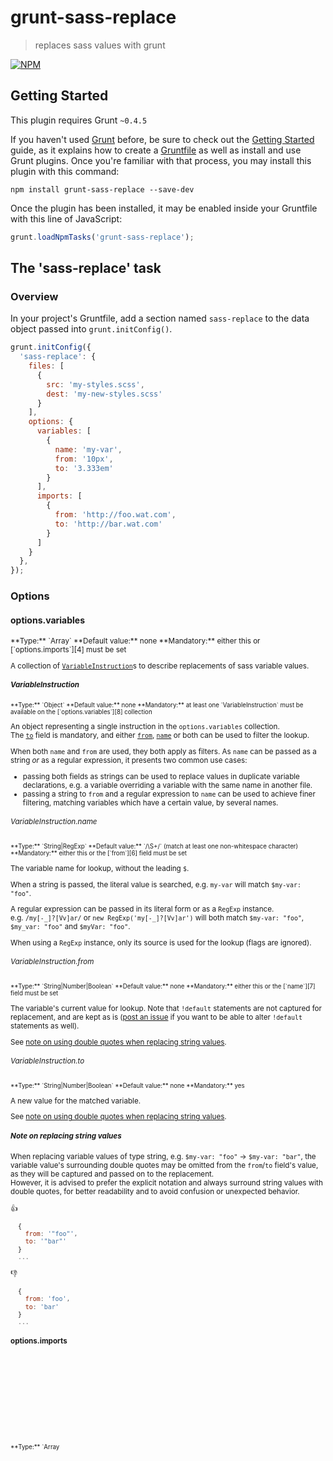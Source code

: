 # grunt-sass-replace

> replaces sass values with grunt

[![NPM][16]][17]

## Getting Started
This plugin requires Grunt `~0.4.5`

If you haven't used [Grunt][1] before, be sure to check out the [Getting Started][2] guide, as it explains 
how to create a [Gruntfile][3] as well as install and use Grunt plugins. Once you're familiar with that process, 
you may install this plugin with this command:

```shell
npm install grunt-sass-replace --save-dev
```

Once the plugin has been installed, it may be enabled inside your Gruntfile with this line of JavaScript:

```js
grunt.loadNpmTasks('grunt-sass-replace');
```

## The 'sass-replace' task

### Overview
In your project's Gruntfile, add a section named `sass-replace` to the data object passed into `grunt.initConfig()`.

```js
grunt.initConfig({
  'sass-replace': {
    files: [
      {
        src: 'my-styles.scss',
        dest: 'my-new-styles.scss'
      }
    ],
    options: {
      variables: [
        {
          name: 'my-var',
          from: '10px',
          to: '3.333em'
        }
      ],
      imports: [
        {
          from: 'http://foo.wat.com',
          to: 'http://bar.wat.com'
        }
      ]
    }
  },
});
```

### Options

#### options.variables
<sup>
**Type:** `Array<Object>`  
**Default value:** none  
**Mandatory:** either this or [`options.imports`][4] must be set
</sup>

A collection of [`VariableInstruction`][13]s to describe replacements of sass variable values.

##### VariableInstruction
<sup>
**Type:** `Object`  
**Default value:** none  
**Mandatory:** at least one `VariableInstruction` must be available on the [`options.variables`][8] collection
</sup>

An object representing a single instruction in the `options.variables` collection.  
The [`to`][5] field is mandatory, and either [`from`][6], [`name`][7] or both can be used to filter the lookup.

When both `name` and `from` are used, they both apply as filters. As `name` can be passed as a string *or* as a regular 
expression, it presents two common use cases:

- passing both fields as strings can be used to replace values in duplicate variable declarations, e.g. a 
variable overriding a variable with the same name in another file.
- passing a string to `from` and a regular expression to `name` can be used to achieve finer filtering, matching
variables which have a certain value, by several names.

###### VariableInstruction.name
<sup>
**Type:** `String|RegExp`  
**Default value:** `/\S+/` (match at least one non-whitespace character)  
**Mandatory:** either this or the [`from`][6] field must be set
</sup>

The variable name for lookup, without the leading `$`.
 
When a string is passed, the literal value is searched, e.g. `my-var` will match `$my-var: "foo"`.

A regular expression can be passed in its literal form or as a `RegExp` instance.  
e.g. `/my[-_]?[Vv]ar/` or `new RegExp('my[-_]?[Vv]ar')` will both match `$my-var: "foo"`, `$my_var: "foo"` and `$myVar: "foo"`.

When using a `RegExp` instance, only its source is used for the lookup (flags are ignored).

###### VariableInstruction.from
<sup>
**Type:** `String|Number|Boolean`  
**Default value:** none  
**Mandatory:** either this or the [`name`][7] field must be set
</sup>

The variable's current value for lookup. Note that `!default` statements are not captured for replacement, and are 
kept as is ([post an issue][12] if you want to be able to alter `!default` statements as well).

See [note on using double quotes when replacing string values][9].

###### VariableInstruction.to
<sup>
**Type:** `String|Number|Boolean`  
**Default value:** none  
**Mandatory:** yes
</sup>

A new value for the matched variable.

See [note on using double quotes when replacing string values][9].


##### Note on replacing string values

When replacing variable values of type string, e.g. `$my-var: "foo"` &rarr; `$my-var: "bar"`, the variable value's 
surrounding double quotes may be omitted from the `from`/`to` field's value, as they will be captured and passed on to 
the replacement.  
However, it is advised to prefer the explicit notation and always surround string values with double quotes, for better 
readability and to avoid confusion or unexpected behavior.

:+1:  
```javascript
  {
    from: '"foo"',
    to: '"bar"'
  }
  ...
```

:-1:  
```javascript
  {
    from: 'foo',
    to: 'bar'
  }
  ...
```


#### options.imports
<sup>
**Type:** `Array<Object>`  
**Default value:** none  
**Mandatory:** either this or [`options.variables`][8] must be set
</sup>

A collection of [`ImportInstruction`][14]s to describe replacements of `@import` paths.

##### ImportInstruction
<sup>
**Type:** `Object`  
**Default value:** none  
**Mandatory:** at least one `ImportInstruction` must be available on the [`options.imports`][4] collection
</sup>

An object representing a single instruction in the `options.imports` collection.  
Both [`from`][10] and [`to`][11] fields are mandatory.

###### ImportInstruction.from
<sup>
**Type:** `String`  
**Default value:** none  
**Mandatory:** yes
</sup>

The import path(s) current value for lookup. Captures only the path contents, i.e. everything between the surrounding 
quotes, or inside a `url()`.

Capturing of everything after the `@import` (including quotes or `url()`s) is currently not supported, 
[post an issue][12] if you find it useful. Also, passing regular expressions was not tested, but probably works.

###### ImportInstruction.to
<sup>
**Type:** `String`  
**Default value:** none  
**Mandatory:** yes
</sup>

A new value for the matched import path(s).


### Usage Examples

#### Replacing variables by current value

This example also shows the usage of various types in variable values.

```js
grunt.initConfig({
  'sass-replace': {
    files: {
     'dest/my-styles.scss': 'src/my-styles.scss'
    },
    options: {
      variables: [
        {
          from: '"foo"',
          to: '"bar"'
        },
        {
          from: 10,
          to: '10%'
        },
        {
          from: 3.333,
          to: 6.666
        },
        {
          from: '10px',
          to: '20em'
        }
      ]
    }
  }
});
```

#### Replacing variables by name

```js
grunt.initConfig({
  'sass-replace': {
    files: {
      'dest/my-styles.scss': 'src/my-styles.scss'
    },
    options: {
      variables: [
        {
          name: 'my-var',
          to: 'bar'
        }
      ]
    }
  }
});
```

#### Replacing variables by name and current value

```js
grunt.initConfig({
  'sass-replace': {
    files: {
      'dest/my-styles.scss': 'src/my-styles.scss'
    },
    options: {
      variables: [
        {
          name: 'my-var',
          from: '"foo"',
          to: '"bar"'
        }
      ]
    }
  }
});
```

#### Replacing variables using regular expressions

```js
grunt.initConfig({
  'sass-replace': {
    files: {
      'dest/my-styles.scss': 'src/my-styles.scss'
    },
    options: {
      variables: [
        {
          name: new RegExp('my[-_]?[Vv]ar'),
          from: '"foo"',
          to: 1000000000000
        },
        {
          name: /my[-_]?[Nn]um[-_]?[Vv]ar/,
          to: -1
        }
      ]
    }
  }
});
```

#### Replacing imports

```js
grunt.initConfig({
  'sass-replace': {
    files: {
      'dest/my-styles.scss': 'src/my-styles.scss'
    },
    options: {
      imports: [
        {
          from: 'foo',
          to: 'bar'
        },
        {
          from: 'foo.css',
          to: 'bar.css'
        },
        {
          from: 'foo.scss',
          to: 'bar.scss'
        },
        {
          from: 'http://wat.com/foo',
          to: 'http://wat.com/bar'
        },
        {
          from: 'http://wat.tha.fuck.com/foo',
          to: 'http://wat.tha.fuck.com/bar'
        },
        {
          from: 'http://wat.com/foo?family=#{$family}',
          to: 'http://wat.com/bar?family=#{$family}'
        },
        {
          from: 'foo-foo',
          to: 'bar-bar'
        },
        {
          from: 'foo-foo-foo',
          to: 'bar-bar-bar'
        }
      ]
    }
  }
});
```

## Contributing

In lieu of a formal styleguide, take care to maintain the existing coding style. Add unit tests for any new or changed 
functionality, lint and test your code.

To allow testing of negative flows, the tests are run via npm, which is running the main task with the `--force` flag.
To run the tests, run:

```shell
npm run test
```

## Release History

See [the changelog][15].

## License

Copyright (c) 2016 Eliran Malka. Licensed under the WTFPL license.




---

##### test github vs npm formatting

Normal text  
<sup>
**Type:** `Array<Object>`  
**Default value:** none  
**Mandatory:** either this or [`options.imports`][4] must be set
</sup>

#### Heading level 4
<sup>
**Type:** `Array<Object>`  
**Default value:** none  
**Mandatory:** either this or [`options.imports`][4] must be set
</sup>

#### Heading level 4 followed by empty line

<sup>
**Type:** `Array<Object>`  
**Default value:** none  
**Mandatory:** either this or [`options.imports`][4] must be set
</sup>

#### Heading level 4 followed by empty line with markdown line break
  
<sup>
**Type:** `Array<Object>`
**Default value:** none
**Mandatory:** either this or [`options.imports`][4] must be set
</sup>

#### Heading level 4 followed by empty line with html line break
<br/>
<sup>
**Type:** `Array<Object>`  
**Default value:** none  
**Mandatory:** either this or [`options.imports`][4] must be set
</sup>

#### Heading level 4 followed by comment
<!-- comment, yo -->
<sup>
**Type:** `Array<Object>`  
**Default value:** none  
**Mandatory:** either this or [`options.imports`][4] must be set
</sup>

#### Heading level 4 followed by paragraph wrapping the superscript text
<p>
<sup>
**Type:** `Array<Object>`  
**Default value:** none  
**Mandatory:** either this or [`options.imports`][4] must be set
</sup>
</p>

#### Heading level 4 followed by empty line and paragraph wrapping the superscript text
<p>
<sup>
**Type:** `Array<Object>`  
**Default value:** none  
**Mandatory:** either this or [`options.imports`][4] must be set
</sup>
</p>

#### Heading level 4 followed by empty paragraph
<p></p>
<sup>
**Type:** `Array<Object>`  
**Default value:** none  
**Mandatory:** either this or [`options.imports`][4] must be set
</sup>

Normal text
<sup>
**Type:** `Array&lt;Object&gt;`  
**Default value:** none  
**Mandatory:** either this or [`options.imports`][4] must be set
</sup>

Normal text  
<sup>
<b>Type:</b> `Array<Object>`<br/>
<b>Default value:</b> none<br/>
<b>Mandatory:</b> either this or [`options.imports`][4] must be set<br/>
</sup>

Normal text  
<sup><b>Type:</b> <code>Array&lt;Object&gt;</code></sup><br/>
<sup><b>Default value:</b> none</sup><br/>
<sup><b>Mandatory:</b> either this or <a href="#optionsimports"><code>options.imports</code></a> must be set</sup><br/>

Normal text  
<sup>
<b>Type:</b> <code>Array&lt;Object&gt;</code><br/>
<b>Default value:</b> none<br/>
<b>Mandatory:</b> either this or [<code>options.imports</code>][4] must be set<br/>
</sup>

Normal text  
<sup>
<b>Type:</b> <code>Array<Object></code><br/>
<b>Default value:</b> none<br/>
<b>Mandatory:</b> either this or <a href="#optionsimports"><code>options.imports</code></a> must be set<br/>
</sup>



[1]: http://gruntjs.com/
[2]: http://gruntjs.com/getting-started
[3]: http://gruntjs.com/sample-gruntfile
[4]: #optionsimports
[5]: #variableinstructionto
[6]: #variableinstructionfrom
[7]: #variableinstructionname
[8]: #optionsvariables
[9]: #note-on-replacing-string-values
[10]: #importinstructionfrom
[11]: #importinstructionto
[12]: https://github.com/eliranmal/grunt-sass-replace/issues
[13]: #variableinstruction
[14]: #importinstruction
[15]: CHANGELOG.md
[16]: https://img.shields.io/npm/v/grunt-sass-replace.svg?style=flat-square
[17]: https://www.npmjs.com/package/grunt-sass-replace
